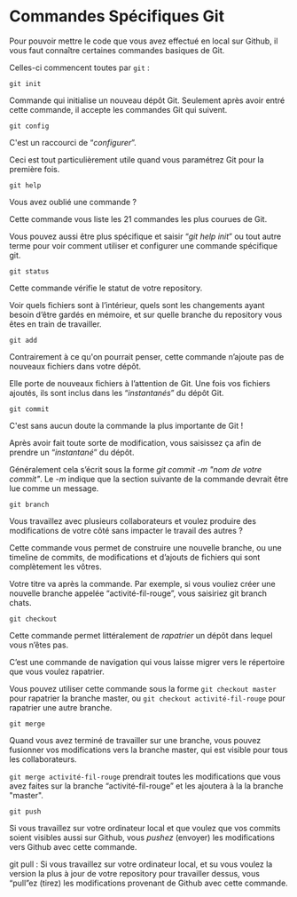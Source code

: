 # Commandes Spécifiques Git

Pour pouvoir mettre le code que vous avez effectué en local sur Github, il vous faut connaître certaines commandes basiques de Git. 

Celles-ci commencent toutes par `git` :

`git init`

Commande qui initialise un nouveau dépôt Git. Seulement après avoir entré cette commande, il accepte les commandes Git qui suivent.


`git config` 

C'est un raccourci de “_configurer_”.

Ceci est tout particulièrement utile quand vous paramétrez Git pour la première fois.


`git help`

Vous avez oublié une commande ? 

Cette commande vous liste les 21 commandes les plus courues de Git. 

Vous pouvez aussi être plus spécifique et saisir “_git help init_” ou tout autre terme pour voir comment utiliser et configurer une commande spécifique git.


`git status`

Cette commande vérifie le statut de votre repository. 

Voir quels fichiers sont à l’intérieur, quels sont les changements ayant besoin d’être gardés en mémoire, et sur quelle branche du repository vous êtes en train de travailler.


`git add`

Contrairement à ce qu'on pourrait penser, cette commande n’ajoute pas de nouveaux fichiers dans votre dépôt. 

Elle porte de nouveaux fichiers à l’attention de Git. Une fois vos fichiers ajoutés, ils sont inclus dans les “_instantanés_” du dépôt Git.


`git commit`

C'est sans aucun doute la commande la plus importante de Git !

Après avoir fait toute sorte de modification, vous saisissez ça afin de prendre un “_instantané_” du dépôt. 

Généralement cela s’écrit sous la forme _git commit -m "nom de votre commit"_. Le _-m_ indique que la section suivante de la commande devrait être lue comme un message.

`git branch`

Vous travaillez avec plusieurs collaborateurs et voulez produire des modifications de votre côté sans impacter le travail des autres ? 

Cette commande vous permet de construire une nouvelle branche, ou une timeline de commits, de modifications et d’ajouts de fichiers qui sont complètement les vôtres. 

Votre titre va après la commande. Par exemple, si vous vouliez créer une nouvelle branche appelée “activité-fil-rouge”, vous saisiriez git branch chats.

`git checkout` 

Cette commande permet littéralement de _rapatrier_ un dépôt dans lequel vous n’êtes pas. 

C’est une commande de navigation qui vous laisse migrer vers le répertoire que vous voulez rapatrier. 

Vous pouvez utiliser cette commande sous la forme `git checkout master` pour rapatrier la branche master, ou `git checkout activité-fil-rouge` pour rapatrier une autre branche.

`git merge`

Quand vous avez terminé de travailler sur une branche, vous pouvez fusionner vos modifications vers la branche master, qui est visible pour tous les collaborateurs. 

`git merge activité-fil-rouge` prendrait toutes les modifications que vous avez faites sur la branche “activité-fil-rouge” et les ajoutera à la la branche "master".

`git push` 

Si vous travaillez sur votre ordinateur local et que voulez que vos commits soient visibles aussi sur Github, vous _pushez_ (envoyer) les modifications vers Github avec cette commande.

git pull : Si vous travaillez sur votre ordinateur local, et su vous voulez la version la plus à jour de votre repository pour travailler dessus, vous “pull”ez (tirez) les modifications provenant de Github avec cette commande.

